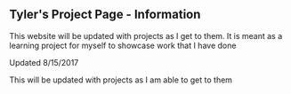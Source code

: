 ## Tyler's Project Page - Information

This website will be updated with projects as I get to them. It is meant as a learning project for myself to showcase work that I have done




Updated 8/15/2017

This will be updated with projects as I am able to get to them

